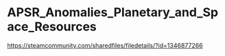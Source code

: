 # APSR_Anomalies_Planetary_and_Space_Resources
https://steamcommunity.com/sharedfiles/filedetails/?id=1346877266
